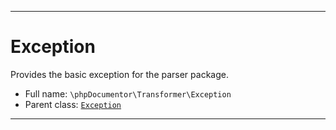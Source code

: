 ***

# Exception

Provides the basic exception for the parser package.

* Full name: `\phpDocumentor\Transformer\Exception`
* Parent class: [`Exception`](../../Exception.md)

***

